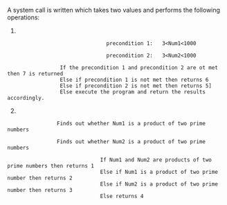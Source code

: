 A system call is written which takes two values and performs the following operations:


1)


                                    precondition 1:   3<Num1<1000
                                    
                                    precondition 2:   3<Num2<1000
  
                     If the precondition 1 and precondition 2 are ot met then 7 is returned
                     Else if precondition 1 is not met then returns 6
                     Else if precondition 2 is not met then returns 5]
                     Else execute the program and return the results accordingly.
                     
                     
2)                     


                    Finds out whether Num1 is a product of two prime numbers
                    
                    Finds out whether Num2 is a product of two prime numbers
                    
                                  If Num1 and Num2 are products of two prime numbers then returns 1
                                  Else if Num1 is a product of two prime number then returns 2
                                  Else if Num2 is a product of two prime number then returns 3
                                  Else returns 4
